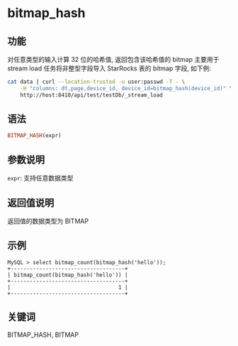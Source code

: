 # bitmap_hash

## 功能

对任意类型的输入计算 32 位的哈希值, 返回包含该哈希值的 bitmap
主要用于 stream load 任务将非整型字段导入 StarRocks 表的 bitmap 字段, 如下例:

```bash
cat data | curl --location-trusted -u user:passwd -T - \
    -H "columns: dt,page,device_id, device_id=bitmap_hash(device_id)" \
    http://host:8410/api/test/testDb/_stream_load
```

## 语法

```Haskell
BITMAP_HASH(expr)
```

## 参数说明

`expr`: 支持任意数据类型

## 返回值说明

返回值的数据类型为 BITMAP

## 示例

```Plain Text
MySQL > select bitmap_count(bitmap_hash('hello'));
+------------------------------------+
| bitmap_count(bitmap_hash('hello')) |
+------------------------------------+
|                                  1 |
+------------------------------------+
```

## 关键词

BITMAP_HASH, BITMAP
